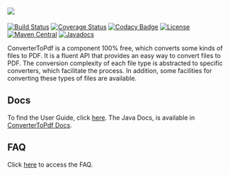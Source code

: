 # <img src="https://github.com/thiagoleitecarvalho/ConverterToPdf/topo.png">

[![Build Status](https://travis-ci.org/thiagoleitecarvalho/ConverterToPdf.svg?branch=master)](https://travis-ci.org/thiagoleitecarvalho/ConverterToPdf)
[![Coverage Status](https://coveralls.io/repos/github/thiagoleitecarvalho/ConverterToPdf/badge.svg?branch=master)](https://coveralls.io/github/thiagoleitecarvalho/ConverterToPdf?branch=master)
[![Codacy Badge](https://api.codacy.com/project/badge/Grade/20f3adafce26439fb6f38a7767388944)](https://www.codacy.com/app/thiagoleitecarvalho/ConverterToPdf?utm_source=github.com&amp;utm_medium=referral&amp;utm_content=thiagoleitecarvalho/ConverterToPdf&amp;utm_campaign=Badge_Grade)
[![License](https://img.shields.io/badge/License-Apache%202.0-blue.svg)](https://opensource.org/licenses/Apache-2.0)
[![Maven Central](https://maven-badges.herokuapp.com/maven-central/org.convertertopdf/convertertopdf/badge.svg)](https://maven-badges.herokuapp.com/maven-central/org.convertertopdf/convertertopdf)
[![Javadocs](http://javadoc.io/badge/org.convertertopdf/convertertopdf.svg)](http://javadoc.io/doc/org.convertertopdf/convertertopdf)

ConverterToPdf is a component 100% free, which converts some kinds of files to PDF. It is a fluent API that provides an easy way to convert files to PDF. The conversion complexity of each file type is abstracted to specific converters, which facilitate the process. In addition, some facilities for converting these types of files are available. 

## Docs

To find the User Guide, click [here](https://github.com/thiagoleitecarvalho/ConverterToPdf/wiki). The Java Docs, is available in [ConverterToPdf Docs](#).

## FAQ

Click [here](https://github.com/thiagoleitecarvalho/ConverterToPdf/wiki/FAQ) to access the FAQ.

<!--
## How to contribute

Fork this repository on GitHub, make yours updates, do a pull request, and wait until it gets merged and published.
-->
